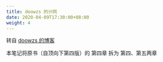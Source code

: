 ```yaml
---
title: doowzs 的计网
date: 2020-04-09T17:30:00+08:00
weight: 4
---
```


转自 [doowzs 的博客](https://doowzs.com/docs/52-net/)

本笔记将原书（自顶向下第四版）的 第四章 拆为 第四、第五两章

